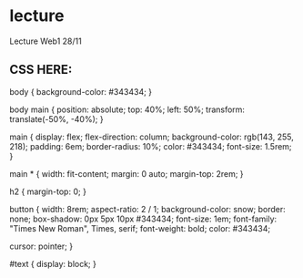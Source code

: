 # lecture
Lecture Web1 28/11

## CSS HERE:

body {
  background-color: #343434;
}

body main {
  position: absolute;
  top: 40%;
  left: 50%;
  transform: translate(-50%, -40%);
}

main {
  display: flex;
  flex-direction: column;
  background-color: rgb(143, 255, 218);
  padding: 6em;
  border-radius: 10%;
  color: #343434;
  font-size: 1.5rem;
}

main * {
  width: fit-content;
  margin: 0 auto;
  margin-top: 2rem;
}

h2 {
  margin-top: 0;
}

button {
  width: 8rem;
  aspect-ratio: 2 / 1;
  background-color: snow;
  border: none;
  box-shadow: 0px 5px 10px #343434;
  font-size: 1em;
  font-family: "Times New Roman", Times, serif;
  font-weight: bold;
  color: #343434;

  cursor: pointer;
}

#text {
  display: block;
}
